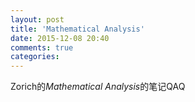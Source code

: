 ```yaml
---
layout: post
title: 'Mathematical Analysis'
date: 2015-12-08 20:40
comments: true
categories: 
---
```

Zorich的*Mathematical Analysis*的笔记QAQ
